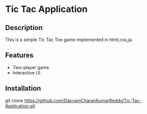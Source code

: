 # Tic Tac Application

## Description
This is a simple Tic Tac Toe game implemented in html,css,ja.

## Features
- Two-player game
- Interactive UI

## Installation
   git clone https://github.com/DayyamCharanKumarReddy/Tic-Tac-Application.git
